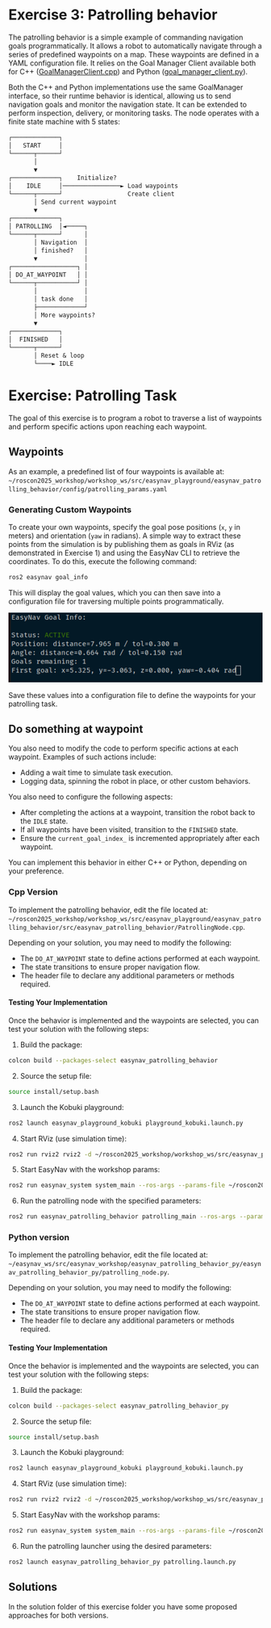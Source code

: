 # Exercise 3: Patrolling behavior

The patrolling behavior is a simple example of commanding navigation goals programmatically. It allows a robot to automatically navigate through a series of predefined waypoints on a map. These waypoints are defined in a YAML configuration file. It relies on the Goal Manager Client available both for C++ ([GoalManagerClient.cpp](https://github.com/EasyNavigation/EasyNavigation/blob/jazzy/easynav_system/src/easynav_system/GoalManagerClient.cpp)) and Python ([goal_manager_client.py](https://github.com/EasyNavigation/EasyNavigation/blob/jazzy/easynav_support_py/easynav_goalmanager_py/goal_manager_client.py)).

Both the C++ and Python implementations use the same GoalManager interface, so their runtime behavior is identical, allowing us to send navigation goals and monitor the navigation state. It can be extended to perform inspection, delivery, or monitoring tasks. The node operates with a finite state machine with 5 states:

```text
┌─────────────┐
│   START     │
└──────┬──────┘
       │
       ▼
┌─────────────┐    Initialize?
│    IDLE     │────────────────► Load waypoints
└──────┬──────┘                  Create client
       │ Send current waypoint
       ▼
┌─────────────┐
│ PATROLLING  │◄─────┐
└──────┬──────┘      │
       │ Navigation  │
       │ finished?   │
       ▼             │
┌──────────────────┐ │
│ DO_AT_WAYPOINT   │ │
└──────┬───────────┘ │
       │             │
       │ task done   │
       ├─────────────┘
       │ More waypoints?
       ▼
┌─────────────┐
│  FINISHED   │
└──────┬──────┘
       │ Reset & loop
       └────► IDLE
```


# Exercise: Patrolling Task

The goal of this exercise is to program a robot to traverse a list of waypoints and perform specific actions upon reaching each waypoint.

## Waypoints

As an example, a predefined list of four waypoints is available at: `~/roscon2025_workshop/workshop_ws/src/easynav_playground/easynav_patrolling_behavior/config/patrolling_params.yaml`


### Generating Custom Waypoints

To create your own waypoints, specify the goal pose positions (`x`, `y` in meters) and orientation (`yaw` in radians). A simple way to extract these points from the simulation is by publishing them as goals in RViz (as demonstrated in Exercise 1) and using the EasyNav CLI to retrieve the coordinates. To do this, execute the following command:
```bash
ros2 easynav goal_info
```
This will display the goal values, which you can then save into a configuration file for traversing multiple points programmatically.

![goal_cli](img/goal_cli.png)

Save these values into a configuration file to define the waypoints for your patrolling task.


## Do something at waypoint

You also need to modify the code to perform specific actions at each waypoint. Examples of such actions include:

- Adding a wait time to simulate task execution.
- Logging data, spinning the robot in place, or other custom behaviors.

You also need to configure the following aspects:
- After completing the actions at a waypoint, transition the robot back to the `IDLE` state.
- If all waypoints have been visited, transition to the `FINISHED` state.
- Ensure the `current_goal_index_` is incremented appropriately after each waypoint.

You can implement this behavior in either C++ or Python, depending on your preference.

### Cpp Version

To implement the patrolling behavior, edit the file located at: `~/roscon2025_workshop/workshop_ws/src/easynav_playground/easynav_patrolling_behavior/src/easynav_patrolling_behavior/PatrollingNode.cpp`. 

Depending on your solution, you may need to modify the following:
- The `DO_AT_WAYPOINT` state to define actions performed at each waypoint.
- The state transitions to ensure proper navigation flow.
- The header file to declare any additional parameters or methods required.

#### Testing Your Implementation

Once the behavior is implemented and the waypoints are selected, you can test your solution with the following steps:

1. Build the package:
 ```bash
colcon build --packages-select easynav_patrolling_behavior
```
2. Source the setup file:
```bash
source install/setup.bash
```
3. Launch the Kobuki playground:
```bash
ros2 launch easynav_playground_kobuki playground_kobuki.launch.py
```

4. Start RViz (use simulation time):
```bash
ros2 run rviz2 rviz2 -d ~/roscon2025_workshop/workshop_ws/src/easynav_playground/easynav_workshop_testcase/rviz/costmap.rviz 
```

5. Start EasyNav with the workshop params:
```bash
ros2 run easynav_system system_main --ros-args --params-file ~/roscon2025_workshop/workshop_ws/src/easynav_workshop_testcase/exercises/1.basic_config/costmap_workshop.params.yaml 
```
6. Run the patrolling node with the specified parameters:
```bash
ros2 run easynav_patrolling_behavior patrolling_main --ros-args --params-file src/easynav_workshop/easynav_patrolling_behavior/config/patrolling_params.yaml
```
    
### Python version
To implement the patrolling behavior, edit the file located at: `~/easynav_ws/src/easynav_workshop/easynav_patrolling_behavior_py/easynav_patrolling_behavior_py/patrolling_node.py`. 

Depending on your solution, you may need to modify the following:
- The `DO_AT_WAYPOINT` state to define actions performed at each waypoint.
- The state transitions to ensure proper navigation flow.
- The header file to declare any additional parameters or methods required.

#### Testing Your Implementation

Once the behavior is implemented and the waypoints are selected, you can test your solution with the following steps:

1. Build the package:
```bash
colcon build --packages-select easynav_patrolling_behavior_py
```
2. Source the setup file:
```bash
source install/setup.bash
```
3. Launch the Kobuki playground:
```bash
ros2 launch easynav_playground_kobuki playground_kobuki.launch.py
```

4. Start RViz (use simulation time):
```bash
ros2 run rviz2 rviz2 -d ~/roscon2025_workshop/workshop_ws/src/easynav_playground/easynav_workshop_testcase/rviz/costmap.rviz 
```

5. Start EasyNav with the workshop params:
```bash
ros2 run easynav_system system_main --ros-args --params-file ~/roscon2025_workshop/exercises/easynav/1.basic_config/costmap_workshop.params.yaml 
```
6. Run the patrolling launcher using the desired parameters:
```bash
ros2 launch easynav_patrolling_behavior_py patrolling.launch.py 
```

## Solutions
In the solution folder of this exercise folder you have some proposed approaches for both versions.